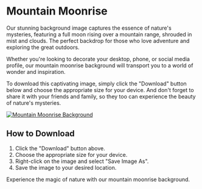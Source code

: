 <!--font:Montserrat-->

# Mountain Moonrise

Our stunning background image captures the essence of nature's mysteries, featuring a full moon rising over a mountain range, shrouded in mist and clouds. The perfect backdrop for those who love adventure and exploring the great outdoors.

Whether you're looking to decorate your desktop, phone, or social media profile, our mountain moonrise background will transport you to a world of wonder and inspiration.

To download this captivating image, simply click the "Download" button below and choose the appropriate size for your device. And don't forget to share it with your friends and family, so they too can experience the beauty of nature's mysteries.

[![Mountain Moonrise Background](https://example.com/mountain-moonrise-background.jpg)](https://example.com/download/mountain-moonrise-background.jpg)

## How to Download

1. Click the "Download" button above.
2. Choose the appropriate size for your device.
3. Right-click on the image and select "Save Image As".
4. Save the image to your desired location.

Experience the magic of nature with our mountain moonrise background.

<!--

Write me markdown content of website with wallpaper:

"A photograph of a full moon rising over a mountain range, with mist and clouds adding to the sense of mystery."

The header of the page should not be copy of the text but rather a real content of the website which is using this wallpaper.


---


# Mountain Moonrise Wallpaper

Decorate your desktop or phone with this stunning photograph of a full moon rising over a mountain range. The mist and clouds in the background add to the sense of mystery, making it the perfect wallpaper for those who love nature and adventure.

To download this wallpaper, simply click the "Download" button below and choose the appropriate size for your device. And don't forget to share it with your friends and family!

[![Mountain Moonrise Wallpaper](https://example.com/mountain-moonrise-wallpaper.jpg)](https://example.com/download/mountain-moonrise-wallpaper.jpg)

## How to Download

1. Click the "Download" button above.
2. Choose the appropriate size for your device.
3. Right-click on the image and select "Save Image As".
4. Save the image to your desired location.

Enjoy your new wallpaper!


---


Heading should not include word "wallpaper". The website should not be about the wallpaper itself, wallpaper is just a related background, rewrite whole content.


---


# Explore the Mysteries of Nature with our Mountain Moonrise Background

Our stunning background image captures the essence of nature's mysteries, featuring a full moon rising over a mountain range, shrouded in mist and clouds. The perfect backdrop for those who love adventure and exploring the great outdoors.

Whether you're looking to decorate your desktop, phone, or social media profile, our mountain moonrise background will transport you to a world of wonder and inspiration.

To download this captivating image, simply click the "Download" button below and choose the appropriate size for your device. And don't forget to share it with your friends and family, so they too can experience the beauty of nature's mysteries.

[![Mountain Moonrise Background](https://example.com/mountain-moonrise-background.jpg)](https://example.com/download/mountain-moonrise-background.jpg)

## How to Download

1. Click the "Download" button above.
2. Choose the appropriate size for your device.
3. Right-click on the image and select "Save Image As".
4. Save the image to your desired location.

Experience the magic of nature with our mountain moonrise background.


---


Write me a Google font which is best fitting for the website.

Pick from the list:
- Lato
- Barlow Condensed
- Playfair Display
- Orbitron
- Futura
- IBM Plex Sans
- Cabin
- Dancing Script
- Creepster
- Roboto
- Cinzel Decorative
- Poppins
- Montserrat
- Lobster
- Open Sans
- Cormorant Garamond
- Raleway
- Alegreya
- Inter
- Cinzel
- Great Vibes
- Exo 2


Write just the font name nothing else.


---


Montserrat

-->
